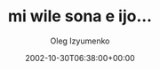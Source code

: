 ---
title: 'mi wile sona e ijo...'
posts: 1
hash: 't79'
author: 'Oleg Izyumenko'
date: 2002-10-30T06:38:00+00:00
sources:
  - http://forums.tokipona.org/viewtopic.php%3Ft=79.html
---